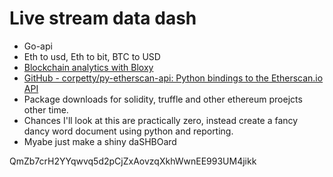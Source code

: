 # Live stream data dash

* Go-api
* Eth to usd, Eth to bit, BTC to USD
* [Blockchain analytics with Bloxy](https://bloxy.info/about)
* [GitHub - corpetty/py-etherscan-api: Python bindings to the Etherscan.io API](https://github.com/corpetty/py-etherscan-api)
* Package downloads for solidity, truffle and other ethereum proejcts other time.
* Chances I'll look at this are practically zero, instead create a fancy dancy word document using python and reporting.
* Myabe just make a shiny daSHBOard

QmZb7crH2YYqwvq5d2pCjZxAovzqXkhWwnEE993UM4jikk